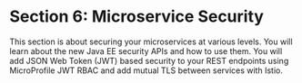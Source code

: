 # Section 6: Microservice Security

This section is about securing your microservices at various levels. You will
learn about the new Java EE security APIs and how to use them. You will add
JSON Web Token (JWT) based security to your REST endpoints using MicroProfile
JWT RBAC and add mutual TLS between services with Istio.
